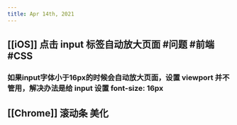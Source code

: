```yaml
---
title: Apr 14th, 2021
---
```


## [[iOS]] 点击 input 标签自动放大页面 #问题 #前端 #CSS
### 如果input字体小于16px的时候会自动放大页面，设置 viewport 并不管用，解决办法是给 input 设置 font-size: 16px
## [[Chrome]] 滚动条 美化
```
```

